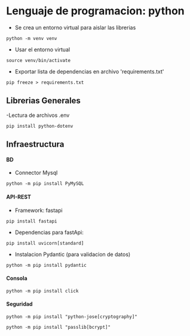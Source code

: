 # Lenguaje de programacion: python

- Se crea un entorno virtual para aislar las librerias

`python -m venv venv`

- Usar el entorno virtual

`source venv/bin/activate`

- Exportar lista de dependencias en archivo 'requirements.txt'

`pip freeze > requirements.txt`



## Librerias Generales
-Lectura de archivos .env

`pip install python-dotenv`


## Infraestructura

#### BD
- Connector Mysql

`python -m pip install PyMySQL `

#### API-REST

- Framework: fastapi

`pip install fastapi`

- Dependencias para fastApi:

`pip install uvicorn[standard]`

- Instalacion Pydantic (para validacion de datos)

`python -m pip install pydantic`

#### Consola

`python -m pip install click`

#### Seguridad
`python -m pip install "python-jose[cryptography]"`

`python -m pip install "passlib[bcrypt]"`